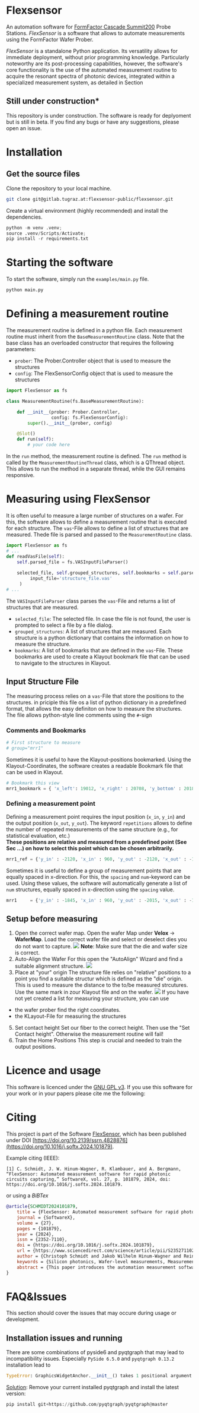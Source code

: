 
# Flexsensor




An automation software for [FormFactor Cascade Summit200](https://www.formfactor.com/product/probe-systems/200-mm-systems/summit200/) Probe Stations.
*FlexSensor* is a software that allows to automate measurements using the FormFactor Wafer Prober.

*FlexSensor* is a standalone Python application. Its versatility allows for immediate deployment, without prior programming knowledge. Particularly noteworthy are its post-processing capabilities, however, the software's core functionality is the use of the automated measurement routine to acquire the resonant spectra of photonic devices, integrated within a specialized measurement system, as detailed in Section 

## Still under construction*
This repository is under construction. The software is ready for deplyoment but is still in beta. 
If you find any bugs or have any suggestions, please open an issue.

# Installation
## Get the source files
Clone the repository to your local machine.
```bash
git clone git@gitlab.tugraz.at:flexsensor-public/flexsensor.git
```

Create a virtual environment (highly recommended) and install the dependencies.
```python
python -m venv .venv;
source .venv/Scripts/Activate;
pip install -r requirements.txt
```

# Starting the software
To start the software, simply run the `examples/main.py` file. 
```python
python main.py
```

# Defining a measurement routine
The measurement routine is defined in a python file. Each measurement routine must inherit from the `BaseMeasurementRoutine` class.
Note that the base class has an overloaded constructor that requires the following parameters:
- `prober`: The Prober.Controller object that is used to measure the structures
- `config`: The FlexSensorConfig object that is used to measure the structures
```python
import FlexSensor as fs

class MeasurementRoutine(fs.BaseMeasurementRoutine):

    def __init__(prober: Prober.Controller,
                 config: fs.FlexSensorConfig):
        super().__init__(prober, config)

    @Slot()
    def run(self): 
        # your code here
```
In the `run` method, the measurement routine is defined. 
The `run` method is called by the `MeasurementRoutineThread` class, which is a QThread object. This allows to run the method
in a separate thread, while the GUI remains responsive. 



# Measuring using FlexSensor
It is often useful to measure a large number of structures on a wafer. For this, the software allows to define a
measurement routine that is executed for each structure. 
The `vas`-File allows to define a list of structures that are measured. Thede file is parsed and passed
to the `MeasurementRoutine` class.
```python
import FlexSensor as fs
# ...
def readVasFile(self):
    self.parsed_file = fs.VASInputFileParser()
    
    selected_file, self.grouped_structures, self.bookmarks = self.parsed_file.read_file(
         input_file='structure_file.vas'
     )
# ...
```
The `VASInputFileParser` class parses the `vas`-File and returns a list of structures that are measured.
- `selected_file`: The selected file. In case the file is not found, the user is prompted to select a file by a file dialog.
- `grouped_structures`: A list of structures that are measured. Each structure is a python dictionary that contains the
  information on how to measure the structure.
- `bookmarks`: A list of bookmarks that are defined in the `vas`-File. These bookmarks are used to create a Klayout
  bookmark file that can be used to navigate to the structures in Klayout.
## Input Structure File
The measuring process relies on a ```vas```-File that store the positions to the structures. in priciple 
this file os a list of python dictionary in a predefined format, that allows the easy definiton
on how to measure the structures. 
The file allows python-style line comments using the ```#```-sign
### Comments and Bookmarks
```python
# First structure to measure  
# group="mrr1"
```
Sometimes it is useful to have the Klayout-positions bookmarked. Using the Klayout-Coordinates, the
software creates a readable Bookmark file that can be used in Klayout.
```python
# Bookmark this view
mrr1_bookmark = { 'x_left': 19012, 'x_right' : 20708, 'y_bottom' : 20185, 'y_top': 21866 }
```
### Defining a measurement point
Defining a measurement point requires the input position (`x_in`, `y_in`) and the output 
position (`x_out`, `y_out`). The keyword `repetitions` allows to define the number of repeated measurements of the same
structure (e.g., for statistical evaluation, etc.)
<br> 
**These positions are relative and measured from a predefined point (See Sec ...) on how
to select this point which can be chosen arbitrarily.**
```python
mrr1_ref = {'y_in' : -2120, 'x_in' : 960, 'y_out' : -2120, 'x_out' : -155, 'repetitions': 2}
```
Sometimes it is useful to define a group of measurement points that are equally spaced in x-direction. For this, the 
`spacing` and `num`-keyword can be used. Using these values, the software will automatically generate a list of 
`num` structures, equally spaced in x-direction using the `spacing` value. 
```python
mrr1     = {'y_in' : -1845, 'x_in' : 960, 'y_out' : -2015, 'x_out' : -155,  'num' : 6, 'spacing' : 100, 'repetitons': 200}
```

## Setup before measuring
1. Open the correct wafer map. 
Open the wafer Map under **Velox** -> **WaferMap**. Load the correct wafer file and select or deselect dies you do not 
want to capture. 
![](images/docs_img/open_wafer_map.png)
 **Note**: Make sure that the die and wafer size is correct.
2. Auto-Align the Wafer
 For this open the "AutoAlign" Wizard  and find a suitable alignment structure. 
![](images/docs_img/autoalign_wafer.png)
3. Place at "your" origin
The structure file relies on "relative" positions to a point you
find a suitable structur which is defined as the "die" origin. This is used to  measure the distance to the to/be measured strcutures. Use the same mark in zour Klayout file and on the wafer. 
![](images/docs_img/origina_at_wafer.JPG)
If you have not yet created a list for measuring your structure, you can use 
- the wafer prober find the right coordinates.
- the KLayout-File for measuring the structures
5. Set contact height
Set our fiber to the correct height. Then use the "Set Contact height". Otherwise the measurement routine will fail!
6. Train the Home Positions
This step is crucial and needed to train the output positions.


# Licence and usage
This software is licenced under the [GNU GPL v3](https://www.gnu.org/licenses/gpl-3.0.de.html). 
If you use this software for your work or in your papers please cite me the following:

# Citing
This project is part of the Software [FlexSensor](https://github.com/agentsmith29/flexsensor), which has been published under DOI [https://doi.org/10.2139/ssrn.4828876](https://doi.org/10.1016/j.softx.2024.101879).

Example citing (IEEE):
```
[1] C. Schmidt, J. W. Hinum-Wagner, R. Klambauer, and A. Bergmann, “FlexSensor: Automated measurement software for rapid photonic circuits capturing,” SoftwareX, vol. 27, p. 101879, 2024, doi: https://doi.org/10.1016/j.softx.2024.101879.
```
or using a *BiBTex* 
```bib
@article{SCHMIDT2024101879,
    title = {FlexSensor: Automated measurement software for rapid photonic circuits capturing},
    journal = {SoftwareX},
    volume = {27},
    pages = {101879},
    year = {2024},
    issn = {2352-7110},
    doi = {https://doi.org/10.1016/j.softx.2024.101879},
    url = {https://www.sciencedirect.com/science/article/pii/S2352711024002498},
    author = {Christoph Schmidt and Jakob Wilhelm Hinum-Wagner and Reinhard Klambauer and Alexander Bergmann},
    keywords = {Silicon photonics, Wafer-level measurements, Measurement automation, Graphical user interface},
    abstract = {This paper introduces the automation measurement software FlexSensor for capturing resonant spectra, an innovative and extensible software program developed explicitly for measuring and evaluating wafer-level Silicon Photonic (SiPh) circuits. Wafer-level Silicon Photonics allows the integration of numerous optical components and structures on a single wafer. However, researchers and engineers need precise and repeatable measurements to characterize them and face significant challenges when dealing with large numbers of complex systems on a single wafer. A toolchain gap hampers the measuring of such highly integrated photonic structures: While the setup necessitates the integration of an optimized hardware and software toolchain, there is neither software nor a standardized way to implement a reproducible measurement routine for a massive set of measurements. FlexSensor allows integration and control of external hardware (tunable lasers, analog–digital converters) and supports measurement data storage and evaluation. The software enables researchers and engineers to efficiently analyze the spectral response of photonic structures and facilitate rapid measuring.}
}
```

# FAQ&Issues
This section should cover the issues that may occure during usage or development. 
## Installation issues and running
There are some combinations of pyside6 and pyqtgraph that may lead to incompatibility
issues. Especially `PySide 6.5.0` and `pyqtgraph 0.13.2` installation lead to 
```python
TypeError: GraphicsWidgetAnchor.__init__() takes 1 positional argument but 2 were given
```
[Solution](https://stackoverflow.com/questions/76005506/pyqtgraphs-graphicswidgetanchor-class-incomplatible-with-pyside6?noredirect=1#comment134055507_76005506):
Remove your current installed pyqtgraph and install the latest version:
```python
pip install git+https://github.com/pyqtgraph/pyqtgraph@master
```
